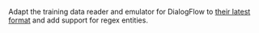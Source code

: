 Adapt the training data reader and emulator for DialogFlow to 
[their latest format](https://cloud.google.com/dialogflow/es/docs/reference/rest/v2/DetectIntentResponse) 
and add support for regex entities.